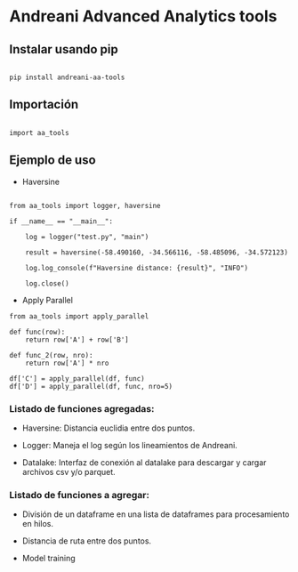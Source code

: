 # Andreani Advanced Analytics tools

## Instalar usando pip

```

pip install andreani-aa-tools

```

## Importación

```

import aa_tools

```

## Ejemplo de uso

- Haversine

```

from aa_tools import logger, haversine

if __name__ == "__main__":

    log = logger("test.py", "main")

    result = haversine(-58.490160, -34.566116, -58.485096, -34.572123)

    log.log_console(f"Haversine distance: {result}", "INFO")

    log.close()

```

- Apply Parallel

```
from aa_tools import apply_parallel

def func(row):
    return row['A'] + row['B'] 

def func_2(row, nro):
    return row['A'] * nro

df['C'] = apply_parallel(df, func)
df['D'] = apply_parallel(df, func, nro=5)

```

### Listado de funciones agregadas:

* Haversine: Distancia euclidia entre dos puntos.

* Logger: Maneja el log según los lineamientos de Andreani.

* Datalake: Interfaz de conexión al datalake para descargar y cargar archivos csv y/o parquet.


### Listado de funciones a agregar:

* División de un dataframe en una lista de dataframes para procesamiento en hilos.

* Distancia de ruta entre dos puntos.

* Model training
